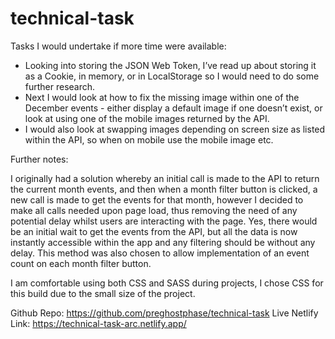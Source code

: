 # technical-task

Tasks I would undertake if more time were available:

- Looking into storing the JSON Web Token, I’ve read up about storing it as a Cookie, in memory, or in LocalStorage so I would need to do some further research.
- Next I would look at how to fix the missing image within one of the December events - either display a default image if one doesn’t exist, or look at using one of the mobile images returned by the API.
- I would also look at swapping images depending on screen size as listed within the API, so when on mobile use the mobile image etc.

Further notes:

I originally had a solution whereby an initial call is made to the API to return the current month events, and then when a month filter button is clicked, a new call is made to get the events for that month, however I decided to make all calls needed upon page load, thus removing the need of any potential delay whilst users are interacting with the page. Yes, there would be an initial wait to get the events from the API, but all the data is now instantly accessible within the app and any filtering should be without any delay. This method was also chosen to allow implementation of an event count on each month filter button.

I am comfortable using both CSS and SASS during projects, I chose CSS for this build due to the small size of the project.

Github Repo: https://github.com/preghostphase/technical-task 
Live Netlify Link: https://technical-task-arc.netlify.app/ 
